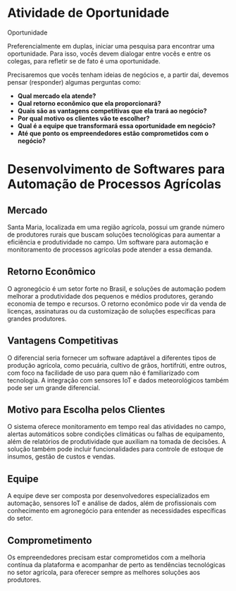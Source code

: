 # Atividade de Oportunidade

Oportunidade

Preferencialmente em duplas, iniciar uma pesquisa para encontrar uma oportunidade. Para isso, vocês devem dialogar entre vocês e entre os colegas, para refletir se de fato é uma oportunidade.

Precisaremos que vocês tenham ideias de negócios e, a partir daí, devemos pensar (responder) algumas perguntas como:

- **Qual mercado ela atende?**
- **Qual retorno econômico que ela proporcionará?**
- **Quais são as vantagens competitivas que ela trará ao negócio?**
- **Por qual motivo os clientes vão te escolher?**
- **Qual é a equipe que transformará essa oportunidade em negócio?**
- **Até que ponto os empreendedores estão comprometidos com o negócio?**



# Desenvolvimento de Softwares para Automação de Processos Agrícolas

## Mercado
Santa Maria, localizada em uma região agrícola, possui um grande número de produtores rurais que buscam soluções tecnológicas para aumentar a eficiência e produtividade no campo. Um software para automação e monitoramento de processos agrícolas pode atender a essa demanda.

## Retorno Econômico
O agronegócio é um setor forte no Brasil, e soluções de automação podem melhorar a produtividade dos pequenos e médios produtores, gerando economia de tempo e recursos. O retorno econômico pode vir da venda de licenças, assinaturas ou da customização de soluções específicas para grandes produtores.

## Vantagens Competitivas
O diferencial seria fornecer um software adaptável a diferentes tipos de produção agrícola, como pecuária, cultivo de grãos, hortifrúti, entre outros, com foco na facilidade de uso para quem não é familiarizado com tecnologia. A integração com sensores IoT e dados meteorológicos também pode ser um grande diferencial.

## Motivo para Escolha pelos Clientes
O sistema oferece monitoramento em tempo real das atividades no campo, alertas automáticos sobre condições climáticas ou falhas de equipamento, além de relatórios de produtividade que auxiliam na tomada de decisões. A solução também pode incluir funcionalidades para controle de estoque de insumos, gestão de custos e vendas.

## Equipe
A equipe deve ser composta por desenvolvedores especializados em automação, sensores IoT e análise de dados, além de profissionais com conhecimento em agronegócio para entender as necessidades específicas do setor.

## Comprometimento
Os empreendedores precisam estar comprometidos com a melhoria contínua da plataforma e acompanhar de perto as tendências tecnológicas no setor agrícola, para oferecer sempre as melhores soluções aos produtores.
